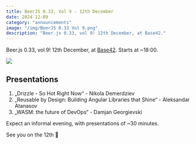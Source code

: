 ```yaml
---
title: BeerJS 0.33, Vol 9 - 12th December
date: 2024-12-09
category: "announcements"
image: "/img/BeerJS 0.33 Vol 9.png"
description: "Beer.js 0.33, vol 9! 12th December, at Base42."
---
```


Beer.js 0.33, vol 9! 12th December, at [Base42](https://base42.mk). Starts at ~18:00.

<img src="/img/BeerJS 0.33 Vol 9.png" />

## Presentations

1. „Drizzle - So Hot Right Now“ - Nikola Demerdziev
2. „Reusable by Design: Building Angular Libraries that Shine“ - Aleksandar Atanasov
3. „WASM: the future of DevOps“ - Damjan Georgievski

Expect an informal evening, with presentations of ~30 minutes.

See you on the 12th 🍻
